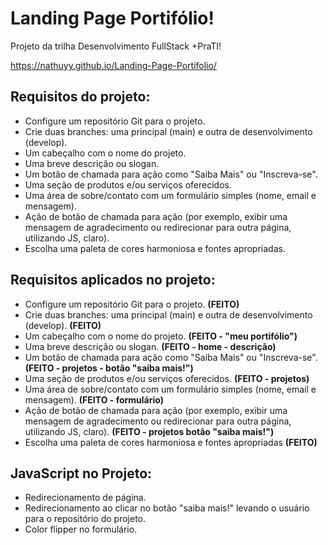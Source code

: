 # Landing Page Portifólio!

Projeto da trilha Desenvolvimento FullStack +PraTI!

https://nathuyy.github.io/Landing-Page-Portifolio/

## Requisitos do projeto:

- Configure um repositório Git para o projeto.
- Crie duas branches: uma principal (main) e outra de desenvolvimento (develop).
- Um cabeçalho com o nome do projeto.
- Uma breve descrição ou slogan.
- Um botão de chamada para ação como "Saiba Mais" ou "Inscreva-se".
- Uma seção de produtos e/ou serviços oferecidos.
- Uma área de sobre/contato com um formulário simples (nome, email e mensagem).
- Ação de botão de chamada para ação (por exemplo, exibir uma mensagem de agradecimento ou redirecionar para outra página, utilizando JS, claro).
- Escolha uma paleta de cores harmoniosa e fontes apropriadas.

## Requisitos aplicados no projeto:

- Configure um repositório Git para o projeto. **(FEITO)**
- Crie duas branches: uma principal (main) e outra de desenvolvimento (develop). **(FEITO)**
- Um cabeçalho com o nome do projeto. **(FEITO - "meu portifólio")**
- Uma breve descrição ou slogan. **(FEITO - home - descrição)**
- Um botão de chamada para ação como "Saiba Mais" ou "Inscreva-se". **(FEITO - projetos - botão "saiba mais!")**
- Uma seção de produtos e/ou serviços oferecidos. **(FEITO - projetos)**
- Uma área de sobre/contato com um formulário simples (nome, email e mensagem). **(FEITO - formulário)**
- Ação de botão de chamada para ação (por exemplo, exibir uma mensagem de agradecimento ou redirecionar para outra página, utilizando JS, claro). **(FEITO - projetos botão "saiba mais!")**
- Escolha uma paleta de cores harmoniosa e fontes apropriadas **(FEITO)**

## JavaScript no Projeto:

- Redirecionamento de página.
- Redirecionamento ao clicar no botão "saiba mais!" levando o usuário para o repositório do projeto.
- Color flipper no formulário.


